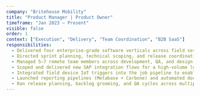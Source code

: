 ```yaml
---
company: "Britehouse Mobility"
title: "Product Manager | Product Owner"
timeframe: "Jan 2023 – Present"
visible: false
order: 1
context: ["Execution", "Delivery", "Team Coordination", "B2B SaaS"]
responsibilities:
  - Delivered four enterprise-grade software verticals across field services, healthcare, retail, and compliance—leading end-to-end product delivery from discovery to rollout.
  - Directed sprint planning, technical scoping, and release coordination across streams, ensuring velocity across changing priorities and client needs.
  - Managed 5–7 remote team members across development, QA, and design, introducing agile rituals and team health practices to drive transparency and ownership.
  - Scoped and delivered new SAP integration flows for a high-volume logistics client, sustaining over 1 job per minute with built-in failover and alerting.
  - Integrated field device IoT triggers into the job pipeline to enable automated service dispatch—reducing lag from event detection to execution.
  - Launched reporting pipelines (Metabase + Carbone) and automated document workflows, reducing turnaround from hours to seconds for daily operations.
  - Ran release planning, backlog grooming, and QA cycles across multiple clients and environments in a hybrid custom–multi-tenant architecture.
---
```

